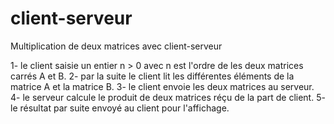 # client-serveur
Multiplication de deux matrices avec client-serveur

1- le client saisie un entier n > 0 avec n est l'ordre de les deux matrices carrés A et B.
2- par la suite le client lit les différentes éléments de la matrice A et la matrice B.
3- le client envoie les deux matrices au serveur.
4- le serveur calcule le produit de deux matrices réçu de la part de client.
5- le résultat par suite envoyé au client pour l'affichage.
